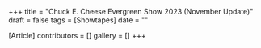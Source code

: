 +++
title = "Chuck E. Cheese Evergreen Show 2023 (November Update)"
draft = false
tags = [Showtapes]
date = ""

[Article]
contributors = []
gallery = []
+++